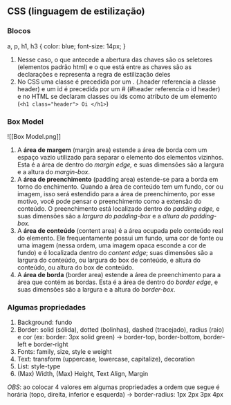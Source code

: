## CSS (linguagem de estilização)

### Blocos

a, p, h1, h3 {
	color: blue;
	font-size: 14px;
}

1. Nesse caso, o que antecede a abertura das chaves são os seletores (elementos padrão html) e o que está entre as chaves são as declarações e representa a regra de estilização deles
2. No CSS uma classe é precedida por um . (.header referencia a classe header) e um id é precedida por um # (#header referencia o id header) e no HTML se declaram classes ou ids como atributo de um elemento (`<h1 class="header"> Oi </h1>`)

### Box Model
![[Box Model.png]]

1. A **área de margem** (margin area) estende a área de borda com um espaço vazio utilizado para separar o elemento dos elementos vizinhos. Esta é a área de dentro do _margin edge,_ e suas dimensões são a largura e a altura do _margin-box_. 
2. A **área de preenchimento** (padding area) estende-se para a borda em torno do enchimento. Quando a área de conteúdo tem um fundo, cor ou imagem, isso será estendido para a área de preenchimento, por esse motivo, você pode pensar o preenchimento como a extensão do conteúdo. O preenchimento está localizado dentro do _padding edge,_ e suas dimensões são a _largura do padding-box_ e a _altura do padding-box._
3. A **área de conteúdo** (content area) é a área ocupada pelo conteúdo real do elemento. Ele frequentamente possui um fundo, uma cor de fonte ou uma imagem (nessa ordem, uma imagem opaca esconde a cor de fundo) e é localizada dentro do _content edge_; suas dimensões são a largura do conteúdo, ou largura do box de conteúdo, e altura do conteúdo, ou altura do box de conteúdo.
4. A **área de borda** (border area) estende a área de preenchimento para a área que contém as bordas. Esta é a área de dentro do _border edge_, e suas dimensões são a largura e a altura do _border-box_.

### Algumas propriedades
1. Background: fundo
2. Border: solid (sólida), dotted (bolinhas), dashed (tracejado), radius (raio) e cor (ex: border: 3px solid green) -> border-top, border-bottom, border-left e border-right
3. Fonts: family, size, style e weight
4. Text: transform (uppercase, lowercase, capitalize), decoration
5. List: style-type
6. (Max) Width, (Max) Height, Text Align, Margin 

*OBS*: ao colocar 4 valores em algumas propriedades a ordem que segue é horária (topo, direita, inferior e esquerda) -> border-radius: 1px 2px 3px 4px
